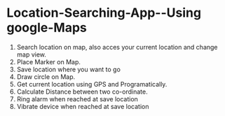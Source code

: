 Location-Searching-App--Using google-Maps
=========================================

1. Search location on map, also acces your current location and change map view.
2. Place Marker on Map.
3. Save location where you want to go
3. Draw circle on Map.
4. Get current location using GPS and Programatically.
5. Calculate Distance between two co-ordinate.
6. Ring alarm when reached at save location
7. Vibrate device when reached at save location
